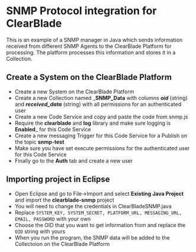 # SNMP Protocol integration for ClearBlade

This is an example of a SNMP manager in Java which sends information received from different SNMP Agents to the ClearBlade Platform for processing. The platform processes this information and stores it in a Collection. 

## Create a System on the ClearBlade Platform  
- Create a new System on the ClearBlade Platform  
- Create a new Collection named ___SNMP_Data__ with columns ___oid___ (string) and ___received_data___ (string) with all permissions for an authenticated user  
- Create a new Code Service and copy and paste the code from snmp.js  
- Require the __clearblade__ and __log__ library and make sure logging is __Enabled___ for this Code Service  
- Create a new messaging Trigger for this Code Service for a Publish on the topic __snmp-test__  
- Make sure you have set execute permissions for the authenticated user for this Code Service  
- Finally go to the __Auth__ tab and create a new user 

## Importing project in Eclipse
- Open Eclipse and go to File->Import and select __Existing Java Project__ and import the __clearblade-snmp__ project
- You will need to change the credentials in ClearBladeSNMP.java
- Replace ```SYSTEM_KEY, SYSTEM_SECRET, PLATFORM_URL, MESSAGING_URL, EMAIL, PASSWORD``` with your own
- Choose the OID that you want to get information from and replace the ```OID``` string with yours
- When you run the program, the SNMP data will be added to the Collectoion on the ClearBlade Platform